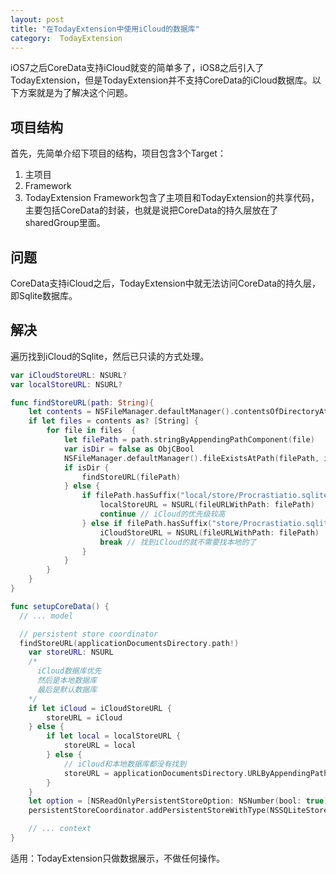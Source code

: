 ```yaml
---
layout: post
title: "在TodayExtension中使用iCloud的数据库"
category:  TodayExtension
---
```



iOS7之后CoreData支持iCloud就变的简单多了，iOS8之后引入了TodayExtension，但是TodayExtension并不支持CoreData的iCloud数据库。以下方案就是为了解决这个问题。
## 项目结构
首先，先简单介绍下项目的结构，项目包含3个Target：
1. 主项目
2. Framework
3. TodayExtension
Framework包含了主项目和TodayExtension的共享代码，主要包括CoreData的封装，也就是说把CoreData的持久层放在了sharedGroup里面。

## 问题
CoreData支持iCloud之后，TodayExtension中就无法访问CoreData的持久层，即Sqlite数据库。

## 解决
遍历找到iCloud的Sqlite，然后已只读的方式处理。

```Swift
var iCloudStoreURL: NSURL?
var localStoreURL: NSURL?

func findStoreURL(path: String){
    let contents = NSFileManager.defaultManager().contentsOfDirectoryAtPath(path, error: nil)
    if let files = contents as? [String] {
        for file in files  {
            let filePath = path.stringByAppendingPathComponent(file)
            var isDir = false as ObjCBool
            NSFileManager.defaultManager().fileExistsAtPath(filePath, isDirectory: &isDir)
            if isDir {
                findStoreURL(filePath)
            } else {
                if filePath.hasSuffix("local/store/Procrastiatio.sqlite") {
                    localStoreURL = NSURL(fileURLWithPath: filePath)
                    continue // iCloud的优先级较高
                } else if filePath.hasSuffix("store/Procrastiatio.sqlite") {
                    iCloudStoreURL = NSURL(fileURLWithPath: filePath)
                    break // 找到iCloud的就不需要找本地的了
                }
            }
        }
    }
}

func setupCoreData() {
  // ... model

  // persistent store coordinator
  findStoreURL(applicationDocumentsDirectory.path!)
    var storeURL: NSURL
    /*
      iCloud数据库优先
      然后是本地数据库
      最后是默认数据库
    */
    if let iCloud = iCloudStoreURL {
        storeURL = iCloud
    } else {
        if let local = localStoreURL {
            storeURL = local
        } else {
            // iCloud和本地数据库都没有找到
            storeURL = applicationDocumentsDirectory.URLByAppendingPathComponent("Procrastiatio.sqlite")
        }
    }
    let option = [NSReadOnlyPersistentStoreOption: NSNumber(bool: true)]
    persistentStoreCoordinator.addPersistentStoreWithType(NSSQLiteStoreType, configuration: nil, URL: storeURL, options: option, error: nil)

    // ... context
}
```
适用：TodayExtension只做数据展示，不做任何操作。
